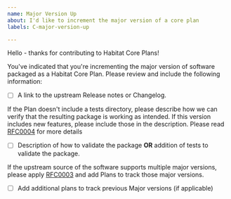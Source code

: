 ```yaml
---
name: Major Version Up
about: I'd like to increment the major version of a core plan
labels: C-major-version-up

---
```


Hello - thanks for contributing to Habitat Core Plans!

You've indicated that you're incrementing the major version of software packaged as a Habitat Core Plan. Please review and include the following information:

- [ ] A link to the upstream Release notes or Changelog.

If the Plan doesn't include a tests directory, please describe how we can verify that the resulting package is working as intended.  If this version includes new features, please include those in the description. Please read [RFC0004](https://github.com/habitat-sh/core-plans-rfcs/blob/master/_RFCs/0004-testing-pull-requests.md) for more details

- [ ] Description of how to validate the package **OR** addition of tests to validate the package.

If the upstream source of the software supports multiple major versions,  please apply [RFC0003](https://github.com/habitat-sh/core-plans-rfcs/blob/master/_RFCs/0003-tracking-package-versions.md) and add Plans to track those major versions.

- [ ] Add additional plans to track previous Major versions (if applicable)
